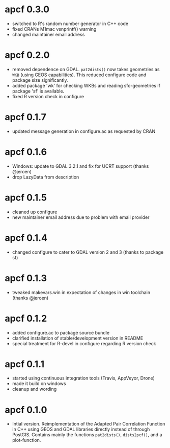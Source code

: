 # apcf 0.3.0
* switched to R's random number generator in C++ code
* fixed CRANs M1mac vsnprintf() warning
* changed maintainer email address

# apcf 0.2.0
* removed dependence on GDAL. `pat2dists()` now takes geometries as `WKB` (using GEOS capabilities). This reduced configure code and package size significantly.
* added package 'wk' for checking WKBs and reading sfc-geometries if package 'sf' is available.
* fixed R version check in configure

# apcf 0.1.7
* updated message generation in configure.ac as requested by CRAN

# apcf 0.1.6
* Windows: update to GDAL 3.2.1 and fix for UCRT support  (thanks @jeroen)
* drop LazyData from description

# apcf 0.1.5
* cleaned up configure
* new maintainer email address due to problem with email provider

# apcf 0.1.4
* changed configure to cater to GDAL version 2 and 3 (thanks to package sf)

# apcf 0.1.3
* tweaked makevars.win in expectation of changes in win toolchain (thanks @jeroen)

# apcf 0.1.2
* added configure.ac to package source bundle
* clarified installation of stable/development version in README
* special treatment for R-devel in configure regarding R version check

# apcf 0.1.1
* started using continuous integration tools (Travis, AppVeyor, Drone)
* made it build on windows
* cleanup and wording

# apcf 0.1.0
* Intial version. Reimplementation of the Adapted Pair Correlation Function
  in C++ using GEOS and GDAL libraries directly instead of through PostGIS.
  Contains mainly the functions `pat2dists()`, `dists2pcf()`, and 
  a plot-function.
